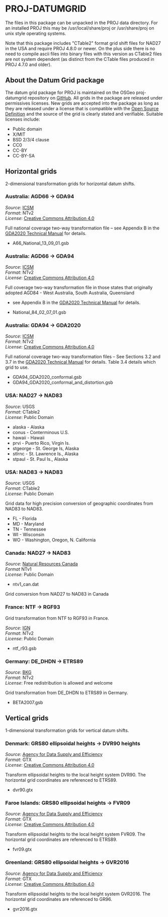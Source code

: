 # PROJ-DATUMGRID

The files in this package can be unpacked in the PROJ data directory.
For an installed PROJ this may be /usr/local/share/proj or /usr/share/proj
on unix style operating systems.

Note that this package includes "CTable2" format grid shift files for
NAD27 in the USA and require PROJ 4.8.0 or newer.  On the plus side there
is no need to compile ascii files into binary files with this version as
CTable2 files are not system dependent (as distinct from the CTable files
produced in PROJ 4.7.0 and older).

## About the Datum Grid package

The datum grid package for PROJ is maintained on the OSGeo proj-datumgrid
repository on [GitHub](https://github.com/OSGeo/proj-datumgrid).
All grids in the package are released under
permissives licenses. New grids are accepted into the package as long as
they are released under a license that is compatible with the [Open Source
Definition](https://opensource.org/osd-annotated) and the source of the grid
is clearly stated and verifiable. Suitable licenses include:

  * Public domain
  * X/MIT
  * BSD 2/3/4 clause
  * CC0
  * CC-BY
  * CC-BY-SA

## Horizontal grids

2-dimensional transformation grids for horizontal datum shifts.

### Australia: AGD66 -> GDA94

*Source*: [ICSM](https://github.com/icsm-au/transformation_grids)  
*Format*: NTv2  
*License*: [Creative Commons Attribution 4.0]((https://creativecommons.org/licenses/by/4.0/))

Full national coverage two-way transformation file – see Appendix B
in the [GDA2020 Technical Manual](http://www.icsm.gov.au/gda/tech.html) for details.

* A66_National_13_09_01.gsb

### Australia: AGD66 -> GDA94

*Source*: [ICSM](https://github.com/icsm-au/transformation_grids)  
*Format*: NTv2  
*License*: [Creative Commons Attribution 4.0](https://creativecommons.org/licenses/by/4.0/)

Full coverage two-way transformation file in those states that
originally adopted AGD84 - West Australia, South Australia, Queensland
- see Appendix B in the [GDA2020 Technical Manual](http://www.icsm.gov.au/gda/tech.html)
for details.

* National_84_02_07_01.gsb

### Australia: GDA94 -> GDA2020

*Source*: [ICSM](https://github.com/icsm-au/transformation_grids)  
*Format*: NTv2  
*License*: [Creative Commons Attribution 4.0](https://creativecommons.org/licenses/by/4.0/)

Full national coverage two-way transformation files – See Sections 3.2
and 3.7 in the [GDA2020 Technical Manual](http://www.icsm.gov.au/gda/tech.html) for details.
Table 3.4 details which grid to use.

* GDA94_GDA2020_conformal.gsb
* GDA94_GDA2020_conformal_and_distortion.gsb

### USA: NAD27 -> NAD83

*Source*: USGS  
*Format*: CTable2  
*License*: Public Domain

* alaska - Alaska
* conus - Conterminous U.S.
* hawaii - Hawaii
* prvi - Puerto Rico, Virgin Is.
* stgeorge - St. George Is, Alaska
* stlrnc - St. Lawrence Is., Alaska
* stpaul - St. Paul Is., Alaska

### USA: NAD83 -> NAD83

*Source*: USGS  
*Format*: CTable2  
*License*: Public Domain

Grid data for high precision conversion of geographic coordinates from
NAD83 to NAD83.

* FL - Florida
* MD - Maryland
* TN - Tennessee
* WI - Wisconsin
* WO - Washington, Oregon, N. California

### Canada: NAD27 -> NAD83

*Source*: [Natural Resources Canada](http://www.nrcan.gc.ca/earth-sciences/geomatics/geodetic-reference-systems/18766)  
*Format* NTv1  
*License*: Public Domain
* ntv1_can.dat

Grid conversion from NAD27 to NAD83 in Canada

### France: NTF -> RGF93

Grid transformation from NTF to RGF93 in France.

*Source*: [IGN](http://www.ign.fr/)  
*Format*: NTv2  
*License*: Public Domain

* ntf_r93.gsb

### Germany: DE_DHDN -> ETRS89

*Source*: [BKG](http://crs.bkg.bund.de/crseu/crs/descrtrans/BeTA/de_dhdn2etrs_beta.php)  
*Format*: NTv2  
*License*: Free redistribution is allowed and welcome

Grid transformation from DE_DHDN to ETRS89 in Germany.

* BETA2007.gsb

## Vertical grids

1-dimensional transformation grids for vertical datum shifts.

### Denmark: GRS80 ellipsoidal heights -> DVR90 heights

*Source*: [Agency for Data Supply and Efficiency](https://github.com/NordicGeodesy/NordicTransformations)  
*Format*: GTX  
*License*: [Creative Commons Attribution 4.0](https://creativecommons.org/licenses/by/4.0/)

Transform ellipsoidal heights to the local height system DVR90. The horizontal
grid coordinates are referenced to ETRS89.

* dvr90.gtx

### Faroe Islands: GRS80 ellipsoidal heights -> FVR09

*Source*: [Agency for Data Supply and Efficiency](https://github.com/NordicGeodesy/NordicTransformations)  
*Format*: GTX  
*License*: [Creative Commons Attribution 4.0](https://creativecommons.org/licenses/by/4.0/)

Transform ellipsoidal heights to the local height system FVR09. The horizontal
grid coordinates are referenced to ETRS89.

* fvr09.gtx

### Greenland: GRS80 ellipsoidal heights -> GVR2016

*Source*: [Agency for Data Supply and Efficiency](https://github.com/NordicGeodesy/NordicTransformations)  
*Format*: GTX  
*License*: [Creative Commons Attribution 4.0](https://creativecommons.org/licenses/by/4.0/)

Transform ellipsoidal heights to the local height system GVR2016. The horizontal
grid coordinates are referenced to GR96.

* gvr2016.gtx
